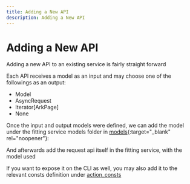 ```yaml
---
title: Adding a New API
description: Adding a New API
---
```


# Adding a New API
Adding a new API to an existing service is fairly straight forward

Each API receives a model as an input and may choose one of the followings as an output:

- Model
- AsyncRequest
- Iterator[ArkPage]
- None

Once the input and output models were defined, we can add the model under the fitting service models folder in [models](https://github.com/cyberark/ark-sdk-python/blob/master/ark_sdk_python/models/services){:target="_blank" rel="noopener"}:

And afterwards add the request api itself in the fitting service, with the model used

If you want to expose it on the CLI as well, you may also add it to the relevant consts definition under [action_consts](https://github.com/cyberark/ark-sdk-python/blob/master/ark_sdk_python/models/actions/services)